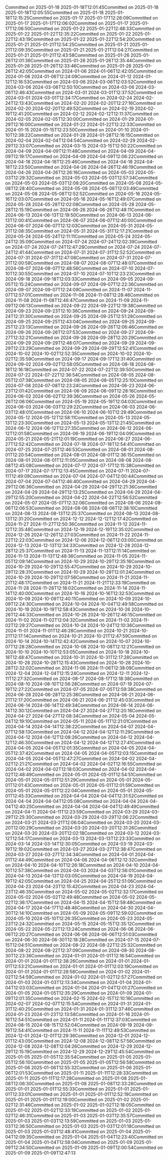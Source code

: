 Committed on 2025-01-18 2025-01-18T12:01:45Committed on 2025-01-18 2025-01-18T12:05:55Committed on 2025-01-18 2025-01-18T12:15:25Committed on 2025-01-17 2025-01-17T12:26:09Committed on 2025-01-17 2025-01-17T12:06:02Committed on 2025-01-17 2025-01-17T12:06:50Committed on 2025-01-22 2025-01-22T12:48:33Committed on 2025-01-22 2025-01-22T12:35:22Committed on 2025-01-22 2025-01-22T12:43:19Committed on 2025-01-22 2025-01-22T12:54:20Committed on 2025-01-21 2025-01-21T12:54:25Committed on 2025-01-21 2025-01-21T12:09:35Committed on 2025-01-21 2025-01-21T12:04:27Committed on 2025-01-21 2025-01-21T12:43:58Committed on 2025-01-26 2025-01-26T12:01:36Committed on 2025-01-26 2025-01-26T12:35:44Committed on 2025-01-26 2025-01-26T12:33:46Committed on 2025-01-26 2025-01-26T12:42:05Committed on 2024-01-06 2024-01-06T12:42:05Committed on 2024-01-06 2024-01-06T12:24:09Committed on 2024-01-12 2024-01-12T12:16:53Committed on 2024-03-06 2024-03-06T12:03:52Committed on 2024-03-06 2024-03-06T12:50:10Committed on 2024-03-06 2024-03-06T12:46:43Committed on 2024-03-01 2024-03-01T12:37:52Committed on 2024-03-01 2024-03-01T12:34:17Committed on 2024-02-24 2024-02-24T12:13:43Committed on 2024-02-20 2024-02-20T12:27:16Committed on 2024-02-20 2024-02-20T12:49:52Committed on 2024-02-19 2024-02-19T12:41:20Committed on 2024-02-12 2024-02-12T12:11:37Committed on 2024-02-05 2024-02-05T12:30:00Committed on 2024-01-29 2024-01-29T12:16:00Committed on 2024-01-22 2024-01-22T12:22:33Committed on 2024-01-15 2024-01-15T12:23:50Committed on 2024-01-10 2024-01-10T12:38:22Committed on 2024-01-28 2024-01-28T12:16:15Committed on 2024-02-04 2024-02-04T12:04:54Committed on 2024-02-29 2024-02-29T12:33:07Committed on 2024-03-15 2024-03-15T12:50:22Committed on 2024-04-09 2024-04-09T12:11:48Committed on 2024-04-09 2024-04-09T12:19:17Committed on 2024-04-09 2024-04-09T12:06:22Committed on 2024-04-18 2024-04-18T12:25:46Committed on 2024-04-18 2024-04-18T12:23:50Committed on 2024-04-26 2024-04-26T12:46:19Committed on 2024-04-26 2024-04-26T12:26:16Committed on 2024-05-03 2024-05-03T12:29:32Committed on 2024-05-03 2024-05-03T12:57:34Committed on 2024-05-03 2024-05-03T12:08:20Committed on 2024-05-08 2024-05-08T12:28:40Committed on 2024-05-08 2024-05-08T12:03:49Committed on 2024-05-08 2024-05-08T12:52:52Committed on 2024-05-16 2024-05-16T12:03:07Committed on 2024-05-16 2024-05-16T12:49:07Committed on 2024-05-28 2024-05-28T12:02:08Committed on 2024-05-28 2024-05-28T12:15:19Committed on 2024-06-26 2024-06-26T12:48:11Committed on 2024-06-13 2024-06-13T12:19:50Committed on 2024-06-13 2024-06-13T12:00:41Committed on 2024-06-07 2024-06-07T12:40:00Committed on 2024-06-07 2024-06-07T12:12:03Committed on 2024-05-31 2024-05-31T12:08:35Committed on 2024-05-31 2024-05-31T12:17:21Committed on 2024-05-24 2024-05-24T12:11:11Committed on 2024-05-24 2024-05-24T12:35:09Committed on 2024-07-24 2024-07-24T12:02:39Committed on 2024-07-24 2024-07-24T12:47:28Committed on 2024-07-24 2024-07-24T12:41:44Committed on 2024-07-31 2024-07-31T12:52:52Committed on 2024-07-31 2024-07-31T12:47:08Committed on 2024-07-31 2024-07-31T12:00:58Committed on 2024-08-07 2024-08-07T12:48:07Committed on 2024-08-07 2024-08-07T12:48:56Committed on 2024-07-10 2024-07-10T12:30:55Committed on 2024-07-10 2024-07-10T12:23:23Committed on 2024-09-18 2024-09-18T12:03:33Committed on 2024-09-05 2024-09-05T12:15:24Committed on 2024-09-07 2024-09-07T12:22:36Committed on 2024-09-07 2024-09-07T12:24:09Committed on 2024-11-07 2024-11-07T12:57:01Committed on 2024-11-08 2024-11-08T12:28:46Committed on 2024-11-08 2024-11-08T12:46:47Committed on 2024-11-09 2024-11-09T12:06:13Committed on 2024-09-22 2024-09-22T12:19:38Committed on 2024-09-23 2024-09-23T12:10:36Committed on 2024-09-24 2024-09-24T12:31:30Committed on 2024-09-25 2024-09-25T12:51:28Committed on 2024-09-25 2024-09-25T12:43:04Committed on 2024-09-25 2024-09-25T12:23:13Committed on 2024-09-26 2024-09-26T12:06:46Committed on 2024-09-26 2024-09-26T12:07:53Committed on 2024-09-27 2024-09-27T12:32:21Committed on 2024-09-28 2024-09-28T12:20:29Committed on 2024-09-29 2024-09-29T12:48:07Committed on 2024-09-29 2024-09-29T12:23:29Committed on 2024-09-29 2024-09-29T12:52:41Committed on 2024-10-02 2024-10-02T12:52:35Committed on 2024-10-02 2024-10-02T12:35:59Committed on 2024-09-17 2024-09-17T12:31:40Committed on 2024-09-02 2024-09-02T12:58:05Committed on 2024-08-18 2024-08-18T12:16:18Committed on 2024-07-22 2024-07-22T12:39:50Committed on 2024-07-22 2024-07-22T12:36:54Committed on 2024-08-05 2024-08-05T12:07:38Committed on 2024-08-05 2024-08-05T12:25:10Committed on 2024-07-08 2024-07-08T12:23:24Committed on 2024-06-23 2024-06-23T12:01:42Committed on 2024-06-09 2024-06-09T12:28:16Committed on 2024-06-02 2024-06-02T12:39:36Committed on 2024-05-26 2024-05-26T12:06:06Committed on 2024-05-19 2024-05-19T12:04:03Committed on 2024-06-03 2024-06-03T12:29:22Committed on 2024-06-03 2024-06-03T12:48:01Committed on 2024-06-10 2024-06-10T12:29:49Committed on 2024-05-12 2024-05-12T12:58:11Committed on 2024-05-13 2024-05-13T12:23:30Committed on 2024-05-13 2024-05-13T12:21:45Committed on 2024-06-12 2024-06-12T12:27:35Committed on 2024-06-12 2024-06-12T12:01:58Committed on 2024-06-19 2024-06-19T12:04:09Committed on 2024-05-21 2024-05-21T12:01:19Committed on 2024-06-27 2024-06-27T12:52:42Committed on 2024-07-18 2024-07-18T12:54:41Committed on 2024-07-25 2024-07-25T12:46:53Committed on 2024-08-01 2024-08-01T12:20:54Committed on 2024-08-01 2024-08-01T12:36:15Committed on 2024-08-01 2024-08-01T12:11:05Committed on 2024-08-08 2024-08-08T12:45:08Committed on 2024-07-17 2024-07-17T12:15:38Committed on 2024-07-17 2024-07-17T12:13:45Committed on 2024-07-11 2024-07-11T12:49:09Committed on 2024-07-04 2024-07-04T12:00:44Committed on 2024-07-04 2024-07-04T12:46:40Committed on 2024-04-29 2024-04-29T12:06:36Committed on 2024-04-29 2024-04-29T12:21:36Committed on 2024-04-29 2024-04-29T12:13:25Committed on 2024-04-29 2024-04-29T12:55:20Committed on 2024-04-22 2024-04-22T12:56:52Committed on 2024-05-07 2024-05-07T12:32:06Committed on 2024-08-06 2024-08-06T12:06:53Committed on 2024-08-06 2024-08-06T12:38:10Committed on 2024-08-13 2024-08-13T12:25:37Committed on 2024-08-13 2024-08-13T12:31:20Committed on 2024-12-12 2024-12-12T12:17:42Committed on 2024-11-27 2024-11-27T12:50:36Committed on 2024-11-12 2024-11-12T12:35:48Committed on 2024-12-19 2024-12-19T12:35:02Committed on 2024-12-26 2024-12-26T12:27:03Committed on 2024-11-22 2024-11-22T12:22:03Committed on 2024-12-06 2024-12-06T12:03:00Committed on 2024-12-13 2024-12-13T12:34:33Committed on 2024-12-28 2024-12-28T12:25:37Committed on 2024-11-13 2024-11-13T12:11:14Committed on 2024-11-13 2024-11-13T12:48:36Committed on 2024-11-05 2024-11-05T12:09:14Committed on 2024-10-29 2024-10-29T12:35:16Committed on 2024-10-29 2024-10-29T12:55:47Committed on 2024-10-29 2024-10-29T12:28:31Committed on 2024-10-29 2024-10-29T12:01:24Committed on 2024-10-29 2024-10-29T12:07:56Committed on 2024-11-21 2024-11-21T12:48:17Committed on 2024-11-21 2024-11-21T12:33:19Committed on 2024-11-28 2024-11-28T12:18:02Committed on 2024-11-14 2024-11-14T12:40:00Committed on 2024-10-16 2024-10-16T12:32:53Committed on 2024-10-09 2024-10-09T12:40:11Committed on 2024-10-09 2024-10-09T12:24:30Committed on 2024-10-04 2024-10-04T12:49:58Committed on 2024-10-19 2024-10-19T12:58:43Committed on 2024-10-26 2024-10-26T12:44:33Committed on 2024-10-26 2024-10-26T12:46:15Committed on 2024-11-02 2024-11-02T12:04:32Committed on 2024-11-02 2024-11-02T12:29:27Committed on 2024-10-24 2024-10-24T12:10:36Committed on 2024-11-01 2024-11-01T12:46:28Committed on 2024-10-21 2024-10-21T12:17:14Committed on 2024-10-21 2024-10-21T12:47:59Committed on 2024-10-14 2024-10-14T12:42:42Committed on 2024-10-07 2024-10-07T12:28:28Committed on 2024-10-08 2024-10-08T12:12:21Committed on 2024-10-10 2024-10-10T12:53:05Committed on 2024-10-18 2024-10-18T12:48:47Committed on 2024-10-31 2024-10-31T12:17:28Committed on 2024-10-28 2024-10-28T12:15:43Committed on 2024-10-28 2024-10-28T12:32:02Committed on 2024-11-06 2024-11-06T12:38:09Committed on 2024-12-04 2024-12-04T12:15:24Committed on 2024-12-11 2024-12-11T12:27:32Committed on 2024-08-17 2024-08-17T12:18:38Committed on 2024-08-10 2024-08-10T12:56:28Committed on 2024-07-19 2024-07-19T12:27:22Committed on 2024-07-05 2024-07-05T12:59:38Committed on 2024-06-28 2024-06-28T12:25:36Committed on 2024-06-21 2024-06-21T12:17:20Committed on 2024-06-21 2024-06-21T12:45:03Committed on 2024-06-14 2024-06-14T12:49:34Committed on 2024-06-14 2024-06-14T12:30:12Committed on 2024-04-27 2024-04-27T12:20:16Committed on 2024-04-27 2024-04-27T12:08:34Committed on 2024-05-04 2024-05-04T12:19:10Committed on 2024-05-11 2024-05-11T12:21:01Committed on 2024-04-14 2024-04-14T12:38:22Committed on 2024-04-07 2024-04-07T12:58:13Committed on 2024-04-12 2024-04-12T12:11:29Committed on 2024-04-12 2024-04-12T12:08:26Committed on 2024-04-12 2024-04-12T12:46:30Committed on 2024-04-12 2024-04-12T12:27:41Committed on 2024-04-05 2024-04-05T12:01:35Committed on 2024-04-05 2024-04-05T12:37:42Committed on 2024-04-05 2024-04-05T12:03:15Committed on 2024-04-05 2024-04-05T12:47:27Committed on 2024-04-02 2024-04-02T12:21:21Committed on 2024-04-02 2024-04-02T12:16:55Committed on 2024-04-02 2024-04-02T12:18:03Committed on 2024-04-02 2024-04-02T12:48:49Committed on 2024-05-01 2024-05-01T12:54:51Committed on 2024-05-01 2024-05-01T12:51:29Committed on 2024-05-01 2024-05-01T12:01:43Committed on 2024-05-01 2024-05-01T12:01:59Committed on 2024-05-01 2024-05-01T12:22:04Committed on 2024-05-01 2024-05-01T12:45:33Committed on 2024-04-04 2024-04-04T12:31:52Committed on 2024-04-04 2024-04-04T12:05:08Committed on 2024-04-04 2024-04-04T12:40:25Committed on 2024-04-04 2024-04-04T12:49:49Committed on 2024-04-11 2024-04-11T12:23:59Committed on 2024-03-29 2024-03-29T12:25:30Committed on 2024-03-29 2024-03-29T12:06:22Committed on 2024-03-21 2024-03-21T12:06:04Committed on 2024-03-20 2024-03-20T12:00:29Committed on 2024-03-20 2024-03-20T12:31:26Committed on 2024-03-20 2024-03-20T12:02:18Committed on 2024-03-12 2024-03-12T12:54:17Committed on 2024-03-13 2024-03-13T12:23:33Committed on 2024-03-14 2024-03-14T12:30:05Committed on 2024-03-19 2024-03-19T12:19:02Committed on 2024-03-27 2024-03-27T12:38:47Committed on 2024-03-27 2024-03-27T12:34:34Committed on 2024-04-01 2024-04-01T12:44:49Committed on 2024-04-06 2024-04-06T12:12:32Committed on 2024-04-10 2024-04-10T12:26:18Committed on 2024-04-10 2024-04-10T12:57:38Committed on 2024-04-03 2024-04-03T12:56:01Committed on 2024-04-13 2024-04-13T12:03:05Committed on 2024-04-19 2024-04-19T12:42:05Committed on 2024-04-25 2024-04-25T12:51:06Committed on 2024-04-23 2024-04-23T12:15:42Committed on 2024-04-23 2024-04-23T12:46:35Committed on 2024-05-02 2024-05-02T12:32:17Committed on 2024-05-02 2024-05-02T12:49:48Committed on 2024-05-02 2024-05-02T12:36:17Committed on 2024-04-15 2024-04-15T12:59:48Committed on 2024-04-17 2024-04-17T12:48:46Committed on 2024-04-30 2024-04-30T12:14:10Committed on 2024-05-09 2024-05-09T12:59:02Committed on 2024-05-10 2024-05-10T12:26:35Committed on 2024-05-23 2024-05-23T12:24:32Committed on 2024-05-15 2024-05-15T12:35:12Committed on 2024-05-22 2024-05-22T12:13:24Committed on 2024-06-06 2024-06-06T12:20:27Committed on 2024-06-06 2024-06-06T12:51:03Committed on 2024-06-30 2024-06-30T12:18:28Committed on 2024-07-15 2024-07-15T12:04:51Committed on 2024-08-22 2024-08-22T12:25:32Committed on 2024-08-22 2024-08-22T12:37:09Committed on 2024-08-30 2024-08-30T12:23:36Committed on 2024-01-01 2024-01-01T12:16:54Committed on 2024-01-01 2024-01-01T12:38:26Committed on 2024-01-01 2024-01-01T12:53:21Committed on 2024-01-01 2024-01-01T12:03:19Committed on 2024-01-01 2024-01-01T12:28:58Committed on 2024-01-02 2024-01-02T12:54:59Committed on 2024-01-02 2024-01-02T12:57:27Committed on 2024-01-03 2024-01-03T12:13:34Committed on 2024-01-04 2024-01-04T12:03:03Committed on 2024-01-04 2024-01-04T12:01:27Committed on 2024-01-05 2024-01-05T12:35:29Committed on 2024-01-09 2024-01-09T12:01:35Committed on 2024-02-15 2024-02-15T12:10:16Committed on 2024-02-07 2024-02-07T12:15:54Committed on 2024-01-31 2024-01-31T12:40:25Committed on 2024-01-31 2024-01-31T12:37:46Committed on 2024-01-23 2024-01-23T12:13:58Committed on 2024-01-16 2024-01-16T12:54:51Committed on 2024-01-11 2024-01-11T12:37:03Committed on 2024-08-15 2024-08-15T12:52:04Committed on 2024-09-19 2024-09-19T12:54:41Committed on 2024-11-11 2024-11-11T12:49:53Committed on 2024-12-01 2024-12-01T12:29:36Committed on 2024-12-01 2024-12-01T12:43:05Committed on 2024-12-08 2024-12-08T12:57:56Committed on 2024-12-08 2024-12-08T12:04:26Committed on 2024-12-29 2024-12-29T12:15:19Committed on 2024-12-29 2024-12-29T12:45:54Committed on 2025-01-05 2025-01-05T12:35:54Committed on 2025-01-05 2025-01-05T12:56:10Committed on 2025-01-05 2025-01-05T12:56:58Committed on 2025-01-06 2025-01-06T12:55:32Committed on 2025-01-06 2025-01-06T12:01:53Committed on 2025-01-11 2025-01-11T12:28:33Committed on 2025-01-11 2025-01-11T12:17:28Committed on 2025-01-08 2025-01-08T12:06:30Committed on 2025-01-08 2025-01-08T12:33:28Committed on 2025-01-01 2025-01-01T12:55:33Committed on 2025-01-01 2025-01-01T12:33:01Committed on 2025-01-01 2025-01-01T12:52:19Committed on 2025-01-01 2025-01-01T12:19:00Committed on 2025-01-02 2025-01-02T12:31:46Committed on 2025-01-02 2025-01-02T12:18:05Committed on 2025-01-02 2025-01-02T12:33:19Committed on 2025-01-02 2025-01-02T12:46:31Committed on 2025-01-03 2025-01-03T12:35:57Committed on 2025-01-03 2025-01-03T12:13:59Committed on 2025-01-03 2025-01-03T12:36:50Committed on 2025-01-03 2025-01-03T12:01:18Committed on 2025-01-03 2025-01-03T12:48:41Committed on 2025-01-04 2025-01-04T12:09:35Committed on 2025-01-04 2025-01-04T12:23:40Committed on 2025-01-04 2025-01-04T12:58:04Committed on 2025-01-09 2025-01-09T12:34:50Committed on 2025-01-09 2025-01-09T12:00:54Committed on 2025-01-09 2025-01-09T12:47:13